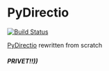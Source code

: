 # PyDirectio
[![Build Status](https://travis-ci.org/123a6bcw/paradigms2016.svg?branch=master)](https://travis-ci.org/123a6bcw/paradigms2016)

[PyDirectio](https://pypi.python.org/pypi/directio/1.1) rewritten from scratch


##### PRIVET!!))

